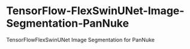 # TensorFlow-FlexSwinUNet-Image-Segmentation-PanNuke
TensorFlowFlexSwinUNet Image Segmentation for PanNuke
